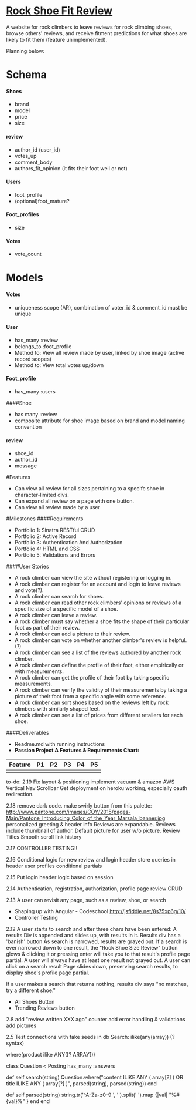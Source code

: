 # [Rock Shoe Fit Review](http://www.rockshoe.me/ "rockshoe.me")
A website for rock climbers to leave reviews for rock climbing shoes, browse others' reviews, and receive fitment predictions for what shoes are likely to fit them (feature unimplemented).

Planning below:
# Schema

#### Shoes
* brand
* model
* price
* size

#### review
* author_id (user_id)
* votes_up
* comment_body
* authors_fit_opinion (it fits their foot well or not)

#### Users
* foot_profile
* (optional)foot_mature?

#### Foot_profiles
* size

#### Votes
* vote_count

# Models
#### Votes
* uniqueness scope (AR), combination of voter_id & comment_id must be unique


#### User
* has_many :review
* belongs_to :foot_profile
* Method to: View all review made by user, linked by shoe image (active record scopes)
* Method to: View total votes up/down

#### Foot_profile
* has_many :users

####Shoe
* has many :review
* composite attribute for shoe image based on brand and model naming convention

#### review
* shoe_id
* author_id
* message




#Features
* Can view all review for all sizes pertaining to a specifc shoe in character-limited divs.
* Can expand all review on a page with one button.
* Can view all review made by a user




#Milestones
####Requirements
* Portfolio 1: Sinatra RESTful CRUD
* Portfolio 2: Active Record
* Portfolio 3: Authentication And Authorization
* Portfolio 4: HTML and CSS
* Portfolio 5: Validations and Errors

####User Stories
* A rock climber can view the site without registering or logging in.
* A rock climber can register for an account and login to leave reviews and vote(?).
* A rock climber can search for shoes.
* A rock climber can read other rock climbers' opinions or reviews of a specific size of a specific model of a shoe.
* A rock climber can leave a review.
* A rock climber must say whether a shoe fits the shape of their particular foot as part of their review.
* A rock climber can add a picture to their review.
* A rock climber can vote on whether another climber's review is helpful. (?)
* A rock climber can see a list of the reviews authored by another rock climber.
* A rock climber can define the profile of their foot, either empirically or with measurements.
* A rock climber can get the profile of their foot by taking specific measurements.
* A rock climber can verify the validity of their measurements by taking a picture of their foot from a specific angle with some reference.
* A rock climber can sort shoes based on the reviews left by rock climbers with similarly shaped feet.
* A rock climber can see a list of prices from different retailers for each shoe.


####Deliverables
* Readme.md with running instructions
* **Passion Project A Features & Requirements Chart:**

| Feature |  P1 |  P2 |  P3 |  P4 |  P5 |
| ------- | --- | --- | --- | --- | --- |
|         |     |     |     |     |     |




to-do:
2.19
Fix layout & positioning
implement vacuum & amazon AWS
Vertical Nav Scrollbar
Get deployment on heroku working, especially oauth redirection.

2.18
remove dark code.
make swirly button from this palette: http://www.pantone.com/images/COY/2015/pages-Main/Pantone_Introducing_Color_of_the_Year_Marsala_banner.jpg
personalized greeting & header info
Reviews are expandable. Reviews include thumbnail of author.
Default picture for user w/o picture.
Review Titles
Smooth scroll
link history

2.17
CONTROLLER TESTING!!

2.16
Conditional logic for new review and login header
store queries in header
user profiles
conditional partials


2.15
Put login header logic based on session

2.14
Authentication, registration, authorization, profile page
review CRUD

2.13
A user can revisit any page, such as a review, shoe, or search
* Shaping up with Angular - Codeschool
http://jsfiddle.net/8s75xp6g/10/
* Controller Testing

2.12
A user starts to search and after three chars have been entered:
  A results Div is appended and slides up, with results in it.
    Results div has a 'banish' button
  As search is narrowed, results are grayed out.
  If a search is ever narrowed down to one result, the "Rock Shoe Size Review" button glows & clicking it or pressing enter will take you to that result's profile page partial.
    A user will always have at least one result not grayed out.
A user can click on a search result
  Page slides down, preserving search results, to display shoe's profile page partial.

If a user makes a search that returns nothing, results div says "no matches, try a different shoe."

* All Shoes Button
* Trending Reviews button

2.8
add "review written XXX ago" counter
add error handling & validations
add pictures

2.5
Test connections with fake seeds in db
Search: ilike(any(array)) (?syntax)

where(product ilike ANY([? ARRAY]))
<!-- Angela & Bryan code below: -->
class Question < Posting
  has_many :answers


  def self.search(string)
    Question.where("content ILIKE ANY ( array[?] ) OR title ILIKE ANY ( array[?] )", parsed(string), parsed(string))
  end

  def self.parsed(string)
    string.tr('^A-Za-z0-9 ', '').split(' ').map {|val| "%#{val}%" }
  end
end
